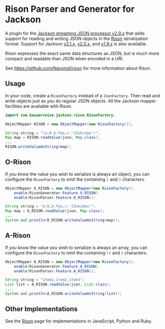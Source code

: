 Rison Parser and Generator for Jackson
======================================

A plugin for the [Jackson streaming JSON processor v2.9.x](http://wiki.fasterxml.com/JacksonHome) that adds
support for reading and writing JSON objects in the [Rison](http://mjtemplate.org/examples/rison.html)
serialization format.  Support for Jackson [v2.1.x](https://github.com/bazaarvoice/rison/tree/rison-2.1.1), [v2.0.x](https://github.com/bazaarvoice/rison/tree/rison-2.0.1),
and [v1.9.x](https://github.com/bazaarvoice/rison/tree/rison-1.2) is also available.

Rison expresses the exact same data structures as JSON, but is much more compact and readable than JSON
when encoded in a URI.

See https://github.com/Nanonid/rison for more information about Rison.

Usage
-----

In your code, create a `RisonFactory` instead of a `JsonFactory`.  Then read and write objects just
as you do regular JSON objects.  All the Jackson mapper facilities are available with Rison.

```java
import com.bazaarvoice.jackson.rison.RisonFactory;

ObjectMapper RISON = new ObjectMapper(new RisonFactory());

String string = "(a:0,b:foo,c:'23skidoo')";
Map map = RISON.readValue(json, Map.class);
...
RISON.writeValueAsString(map);
```

O-Rison
-------

If you know the value you wish to serialize is always an object, you can configure the `RisonFactory`
to omit the containing `(` and `)` characters.

```java
ObjectMapper O_RISON = new ObjectMapper(new RisonFactory().
    enable(RisonGenerator.Feature.O_RISON).
    enable(RisonParser.Feature.O_RISON));

String string = "a:0,b:foo,c:'23skidoo'";
Map map = O_RISON.readValue(json, Map.class);
...
System.out.println(O_RISON.writeValueAsString(map));
```


A-Rison
-------

If you know the value you wish to serialize is always an array, you can configure the `RisonFactory`
to omit the containing `!(` and `)` characters.

```java
ObjectMapper A_RISON = new ObjectMapper(new RisonFactory().
    enable(RisonGenerator.Feature.A_RISON).
    enable(RisonParser.Feature.A_RISON));

String string = "item1,item2,item3";
List list = A_RISON.readValue(json, List.class);
...
System.out.println(A_RISON.writeValueAsString(list));
```


Other Implementations
---------------------
See the [Rison](http://mjtemplate.org/examples/rison.html) page for implementations in JavaScript,
Python and Ruby.
